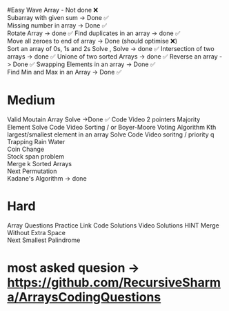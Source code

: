 #Easy
Wave Array	- Not done		❌	
Subarray with given sum	-> Done		✅	
Missing number in array	-> Done		✅	
Rotate Array		-> done		✅
Find duplicates in an array -> done	✅			
Move all zeroes to end of array	-> 	 Done (should optimise ❌)		
Sort an array of 0s, 1s and 2s	Solve , Solve	-> done	✅
Intersection of two arrays	-> done ✅
Unione of two sorted Arrays	-> done ✅
Reverse an array ->	Done ✅
Swapping Elements in an array	-> Done  ✅	
Find Min and Max in an Array  -> Done  ✅


# Medium 
Valid Moutain Array	Solve ->Done ✅	Code	Video	2 pointers
Majority Element	Solve	Code	Video	Sorting / or Boyer-Moore Voting Algorithm
Kth largest/smallest element in an array	Solve	Code	Video	soritng / priority q
Trapping Rain Water				
Coin Change				
Stock span problem				
Merge k Sorted Arrays				
Next Permutation				
Kadane's Algorithm -> done

# Hard
Array Questions	Practice Link	Code Solutions	Video Solutions	HINT
Merge Without Extra Space				
Next Smallest Palindrome


# most asked quesion -> https://github.com/RecursiveSharma/ArraysCodingQuestions